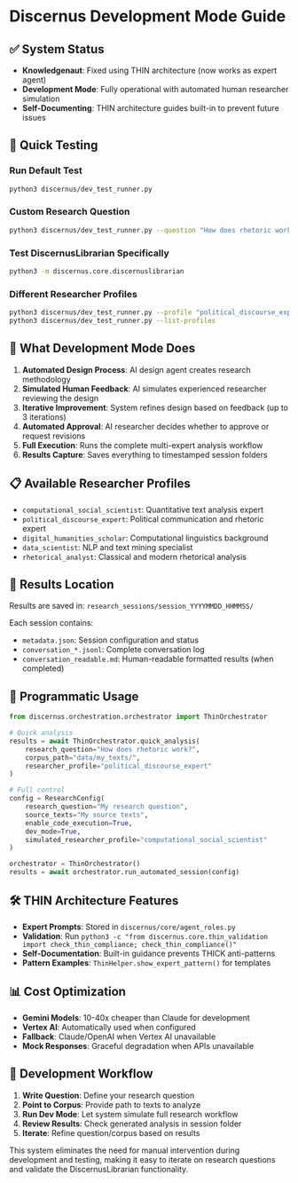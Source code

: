 # Discernus Development Mode Guide

## ✅ **System Status**
- **Knowledgenaut**: Fixed using THIN architecture (now works as expert agent)
- **Development Mode**: Fully operational with automated human researcher simulation
- **Self-Documenting**: THIN architecture guides built-in to prevent future issues

## 🧪 **Quick Testing**

### Run Default Test
```bash
python3 discernus/dev_test_runner.py
```

### Custom Research Question
```bash
python3 discernus/dev_test_runner.py --question "How does rhetoric work in political speeches?" --corpus "data/my_texts/"
```

### Test DiscernusLibrarian Specifically
```bash
python3 -m discernus.core.discernuslibrarian
```

### Different Researcher Profiles
```bash
python3 discernus/dev_test_runner.py --profile "political_discourse_expert"
python3 discernus/dev_test_runner.py --list-profiles
```

## 🎯 **What Development Mode Does**

1. **Automated Design Process**: AI design agent creates research methodology
2. **Simulated Human Feedback**: AI simulates experienced researcher reviewing the design
3. **Iterative Improvement**: System refines design based on feedback (up to 3 iterations)
4. **Automated Approval**: AI researcher decides whether to approve or request revisions
5. **Full Execution**: Runs the complete multi-expert analysis workflow
6. **Results Capture**: Saves everything to timestamped session folders

## 📋 **Available Researcher Profiles**

- `computational_social_scientist`: Quantitative text analysis expert
- `political_discourse_expert`: Political communication and rhetoric expert  
- `digital_humanities_scholar`: Computational linguistics background
- `data_scientist`: NLP and text mining specialist
- `rhetorical_analyst`: Classical and modern rhetorical analysis

## 📁 **Results Location**

Results are saved in: `research_sessions/session_YYYYMMDD_HHMMSS/`

Each session contains:
- `metadata.json`: Session configuration and status
- `conversation_*.jsonl`: Complete conversation log
- `conversation_readable.md`: Human-readable formatted results (when completed)

## 🔧 **Programmatic Usage**

```python
from discernus.orchestration.orchestrator import ThinOrchestrator

# Quick analysis
results = await ThinOrchestrator.quick_analysis(
    research_question="How does rhetoric work?",
    corpus_path="data/my_texts/",
    researcher_profile="political_discourse_expert"
)

# Full control
config = ResearchConfig(
    research_question="My research question",
    source_texts="My source texts",
    enable_code_execution=True,
    dev_mode=True,
    simulated_researcher_profile="computational_social_scientist"
)

orchestrator = ThinOrchestrator()
results = await orchestrator.run_automated_session(config)
```

## 🛠️ **THIN Architecture Features**

- **Expert Prompts**: Stored in `discernus/core/agent_roles.py`
- **Validation**: Run `python3 -c "from discernus.core.thin_validation import check_thin_compliance; check_thin_compliance()"`
- **Self-Documentation**: Built-in guidance prevents THICK anti-patterns
- **Pattern Examples**: `ThinHelper.show_expert_pattern()` for templates

## 📊 **Cost Optimization**

- **Gemini Models**: 10-40x cheaper than Claude for development
- **Vertex AI**: Automatically used when configured
- **Fallback**: Claude/OpenAI when Vertex AI unavailable
- **Mock Responses**: Graceful degradation when APIs unavailable

## 🔄 **Development Workflow**

1. **Write Question**: Define your research question
2. **Point to Corpus**: Provide path to texts to analyze
3. **Run Dev Mode**: Let system simulate full research workflow
4. **Review Results**: Check generated analysis in session folder
5. **Iterate**: Refine question/corpus based on results

This system eliminates the need for manual intervention during development and testing, making it easy to iterate on research questions and validate the DiscernusLibrarian functionality. 